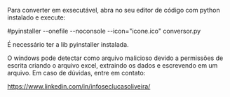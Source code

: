 Para converter em exsecutável, abra no seu editor de código com python instalado e execute:

#pyinstaller --onefile --noconsole --icon="icone.ico" conversor.py

É necessário ter a lib pyinstaller instalada.


O windows pode detectar como arquivo malicioso devido a permissões de escrita criando o arquivo excel, extraindo os dados e escrevendo em um arquivo.
Em caso de dúvidas, entre em contato:

https://www.linkedin.com/in/infoseclucasoliveira/
